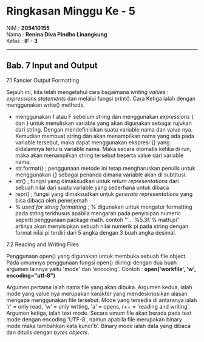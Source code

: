 # Ringkasan Minggu Ke - 5
NIM     :  **205410155**<br>
Nama    :  **Renina Diva Pindho Linangkung**<br>
Kelas   :  **IF - 3**
___
## Bab. 7 Input and Output 

7.1 Fancier Output Formatting

Sejauh ini, kita telah mengetahui cara bagaimana _writing values_ : _expressions statements_ dan melalui fungsi print(). Cara Ketiga ialah dengan menggunakan write() methods. 

* menggunakan f atau F sebelum string dan menggunakan _expressions_ { dan } untuk menuliskan variable yang akan digunakan sebagai rujukan dari string. Dengan mendefinisikan suatu variable nama dan value nya. Kemudian membuat string dan akan menampilkan nama yang ada pada variable tersebut, maka dapat menggunakan ekspresi {} yang didalamnya tertulis variable nama. Maka secara otomatis ketika di run, maka akan menampilkan string tersebut beserta value dari variable nama.
* str.format() ; penggunaan metode ini tetap mengharuskan penulis untuk menggunakan {} sebagai penanda dimana variable akan di subtitusi.
* str() ; fungsi yang dimaksudkan untuk _return representations_ dari sebuah nilai dari suatu variable yang sederhana untuk dibaca
* repr() ; fungsi yang dimaksudkan untuk _generate representations_ yang bisa dibaca oleh penerjemah
* % _used for string formatting_ ; % digunakan untuk mengatur formatting pada string terkhusus apabila mengarah pada penyisipan numeric seperti penggunaan package math. contoh "'... %5.3f.'% math.pi" artinya akan menyisipkan sebuah nilai numerik pi pada string dengan format nilai pi terdiri dari 5 angka dengan 3 buah angka desimal.

7.2 Reading and Writing Files

Penggunaan open() yang digunakan untuk membuka sebuah file object. Pada umumnya penggunaan fungsi open() diiringi dengan dua buah argumen lainnya yaitu 'mode' dan 'encoding'. Contoh : **open('workfile', 'w', encoding="utf-8")**

Argumen pertama ialah nama file yang akan dibuka. Argumen kedua, ialah mode yang value nya merupakan karakter yang mendeskripsikan alasan mengapa menggunakan file tersebut. Mode yang tersedia di antaranya ialah 'r' = only read, 'w' = only writing, 'a' = opens, r++ = 'reading and writing'. Argumen ketiga, ialah text mode. Secara umum file akan berada pada text mode dengan encoding 'UTF-8', namun apabila file merupakan binary mode maka tambahkan kata kunci'b'. Binary mode ialah data yang dibaca dan ditulis dengan _bytes objects_.
